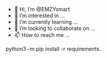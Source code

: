 - 👋 Hi, I’m @EMZYsmart
- 👀 I’m interested in ...
- 🌱 I’m currently learning ...
- 💞️ I’m looking to collaborate on ...
- 📫 How to reach me ...

<!---
EMZYsmart/EMZYsmart is a ✨ special ✨ repository because its `README.md` (this file) appears on your GitHub profile.
You can click the Preview link to take a look at your changes.
--->python3 -m pip install -r requirements.
